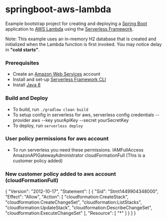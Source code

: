 # springboot-aws-lambda

Example bootstrap project for creating and deploying a [Spring Boot](https://projects.spring.io/spring-boot/) application to [AWS Lambda](https://aws.amazon.com/lambda/) using the [Serverless Framework](https://serverless.com).

Note: This example uses an in-memory H2 database that is created and initialized when the Lambda function is first invoked. You may notice delay in **"cold starts"**.

### Prerequisites
- Create an [Amazon Web Services](https://aws.amazon.com) account
- Install and set-up [Serverless Framework CLI](https://serverless.com)
- Install [Java 8](http://www.oracle.com/technetwork/java/javase/downloads/jdk8-downloads-2133151.html)

### Build and Deploy
- To build, run `./gradlew clean build`
- To setup config in serverless for aws, serverless config credentials --provider aws --key yourApiKey --secret yourSecretKey
- To deploy, run `serverless deploy`

### User policy permissions for aws account 

- To run serverless you need these permissions.
  IAMFullAccess
  AmazonAPIGatewayAdministrator
  cloudFormationFull (This is a customer policy added)
  
### New customer policy added to aws account (cloudFormationFull)

  {
    "Version": "2012-10-17",
    "Statement": [
        {
            "Sid": "Stmt1449904348000",
            "Effect": "Allow",
            "Action": [
                "cloudformation:CreateStack",
                "cloudformation:CreateChangeSet",
                "cloudformation:ListStacks",
                "cloudformation:UpdateStack",
                "cloudformation:DescribeChangeSet",
                "cloudformation:ExecuteChangeSet"
            ],
            "Resource": [
                "*"
            ]
        }
    ]
}

  
  
